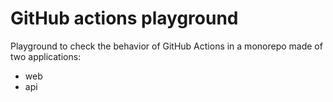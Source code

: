 # GitHub actions playground

Playground to check the behavior of GitHub Actions in a monorepo made of two applications:

- web
- api
